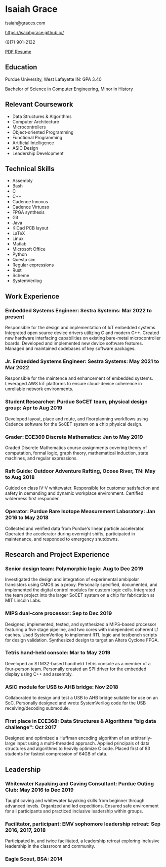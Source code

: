 # Isaiah Grace

isaiah@graces.com

https://isaiahgrace.github.io/

(617) 901-2132

[PDF Resume](IsaiahGraceResume.pdf)

## Education

Purdue University, West Lafayette IN: GPA 3.40

Bachelor of Science in Computer Engineering, Minor in History


## Relevant Coursework
* Data Structures \& Algorithms
* Computer Architecture
* Microcontrollers
* Object-oriented Programming
* Functional Programming
* Artificial Intelligence
* ASIC Design
* Leadership Development


## Technical Skills
* Assembly
* Bash
* C
* C++
* Cadence Innovus
* Cadence Virtuoso
* FPGA synthesis
* Git
* Java
* KiCad PCB layout
* LaTeX
* Linux
* Matlab
* Microsoft Office
* Python
* Questa sim
* Regular expressions
* Rust
* Scheme
* SystemVerilog


## Work Experience

### Embedded Systems Engineer: Sestra Systems: Mar 2022 to present
Responsible for the design and implementation of IoT embedded systems. Integrated open source device drivers utilizing C and modern C++. Created new hardware interfacing capabilities on existing bare-metal microcontroller boards. Developed and implemented new device software features. Managed and maintained codebases of key software packages.

### Jr. Embedded Systems Engineer: Sestra Systems: May 2021 to Mar 2022
Responsible for the maintence and enhancement of embedded systems. Leveraged AWS IoT platforms to ensure cloud-device coherence in unreliable network environments.

### Student Researcher: Purdue SoCET team, physical design group: Apr to Aug 2019
Developed layout, place and route, and floorplanning workflows using Cadence software for the SoCET system on a chip physical design.

### Grader: ECE369 Discrete Mathematics: Jan to May 2019
Graded Discrete Mathematics course assignments covering theory of computation, formal logic, graph theory, mathematical induction, state machines, and regular expressions.

### Raft Guide: Outdoor Adventure Rafting, Ocoee River, TN: May to Aug 2018
Guided on class IV-V whitewater. Responsible for customer satisfaction and safety in demanding and dynamic workplace environment. Certified wilderness first responder.

### Operator: Purdue Rare Isotope Measurement Laboratory: Jan 2016 to May 2018
Collected and verified data from Purdue's linear particle accelerator. Operated the accelerator during overnight shifts, participated in maintenance, and responded to emergency shutdowns.


## Research and Project Experience

### Senior design team: Polymorphic logic: Aug to Dec 2019
Investigated the design and integration of experimental ambipolar transistors using CMOS as a proxy. Personally specified, documented, and implemented the digital control modules for custom logic cells. Integrated the team project into the larger SoCET system on a chip for fabrication at MIT Lincoln Labs.

### MIPS dual-core processor: Sep to Dec 2019
Designed, implemented, tested, and synthesized a MIPS-based processor featuring a five stage pipeline, and two cores with independent coherent L1 caches. Used SystemVerilog to implement RTL logic and testbench scripts for design validation. Synthesized design to target an Altera Cyclone FPGA.

### Tetris hand-held console: Mar to May 2019
Developed an STM32-based handheld Tetris console as a member of a four-person team. Personally created an SPI driver for the embedded display using C++ and assembly.

### ASIC module for USB to AHB bridge: Nov 2018
Collaborated to design and test a USB to AHB bridge suitable for use on an SoC. Personally designed and wrote SystemVerilog code for the USB receiving/decoding submodule.

### First place in ECE368: Data Structures & Algorithms "big data challenge": Oct 2017
Designed and optimized a Huffman encoding algorithm of an arbitrarily-large input using a multi-threaded approach. Applied principals of data structures and algorithms to heavily optimize C code. Placed first of 83 students for fastest compression of 64GB of data.


## Leadership

### Whitewater Kayaking and Caving Consultant: Purdue Outing Club: May 2016 to Dec 2019
Taught caving and whitewater kayaking skills from beginner through advanced levels. Organized and led expeditions. Ensured safe environment for all participants and practiced inclusive leadership within groups.

### Facilitator, participant: EMV sophomore leadership retreat: Sep 2016, 2017, 2018
Participated in, and twice facilitated, a leadership retreat exploring inclusive leadership in the classroom and community.

### Eagle Scout, BSA: 2014
